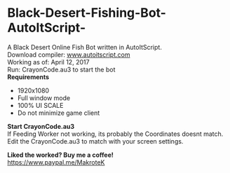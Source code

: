 # Black-Desert-Fishing-Bot-AutoItScript-
A Black Desert Online Fish Bot written in AutoItScript.  
Download compiler: www.autoitscript.com  
Working as of: April 12, 2017  
Run: CrayonCode.au3 to start the bot  
**Requirements**  
* 1920x1080  
* Full window mode  
* 100% UI SCALE  
* Do not minimize game client  

**Start CrayonCode.au3**  
If Feeding Worker not working, its probably the Coordinates doesnt match.  
Edit the CrayonCode.au3 to match with your screen settings.  


**Liked the worked? Buy me a coffee!**  
https://www.paypal.me/MakroteK
